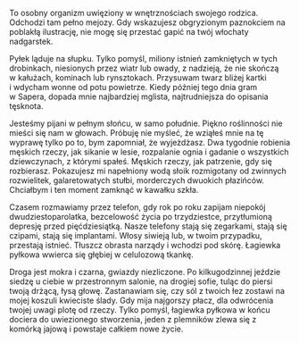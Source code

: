 To osobny organizm uwięziony w wnętrznościach swojego rodzica. Odchodzi tam pełno mejozy. Gdy wskazujesz obgryzionym paznokciem na poblakłą ilustrację, nie mogę się przestać gapić na twój włochaty nadgarstek.

Pyłek ląduje na słupku. Tylko pomyśl, miliony istnień zamkniętych w tych drobinkach, niesionych przez wiatr lub owady, z nadzieją, że nie skończą w kałużach, kominach lub rynsztokach. Przysuwam twarz bliżej kartki i wdycham wonne od potu powietrze. Kiedy później tego dnia gram w Sapera, dopada mnie najbardziej mglista, najtrudniejsza do opisania tęsknota.

Jesteśmy pijani w pełnym słońcu, w samo południe. Piękno roślinności nie mieści się nam w głowach. Próbuję nie myśleć, że wziąłeś mnie na tę wyprawę tylko po to, bym zapomniał, że wyjeżdżasz. Dwa tygodnie robienia męskich rzeczy, jak sikanie w lesie, rozpalanie ognia i gadanie o wszystkich dziewczynach, z którymi spałeś. Męskich rzeczy, jak patrzenie, gdy się rozbierasz. Pokazujesz mi napełniony wodą słoik rozmigotany od zwinnych rozwielitek, galaretowatych stułbi, morderczych dwuokich płazińców. Chciałbym i ten moment zamknąć w kawałku szkła.

Czasem rozmawiamy przez telefon, gdy rok po roku zapijam niepokój dwudziestoparolatka, bezcelowość życia po trzydziestce, przytłumioną depresję przed pięćdziesiątką. Nasze telefony stają się zegarkami, stają się czipami, stają się implantami. Włosy siwieją lub, w twoim przypadku, przestają istnieć. Tłuszcz obrasta narządy i wchodzi pod skórę. Łagiewka pyłkowa wwierca się głębiej w celulozową tkankę.

Droga jest mokra i czarna, gwiazdy niezliczone. Po kilkugodzinnej jeździe siedzę u ciebie w przestronnym salonie, na drogiej sofie, tuląc do piersi twoją drżącą, łysą głowę. Zastanawiam się, czy sól z twoich łez zostawi na mojej koszuli kwieciste ślady. Gdy mija najgorszy płacz, dla odwrócenia twojej uwagi plotę od rzeczy. Tylko pomyśl, łagiewka pyłkowa w końcu dociera do uwiezionego stworzenia, jeden z plemników zlewa się z komórką jajową i powstaje całkiem nowe życie.
